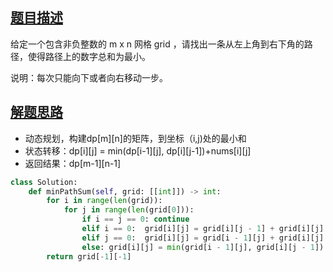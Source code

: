 ## [题目描述](https://leetcode.cn/problems/minimum-path-sum/description/?orderBy=most_votes)
给定一个包含非负整数的 m x n 网格 grid ，请找出一条从左上角到右下角的路径，使得路径上的数字总和为最小。

说明：每次只能向下或者向右移动一步。

## [解题思路](https://leetcode.cn/problems/minimum-path-sum/solutions/25943/zui-xiao-lu-jing-he-dong-tai-gui-hua-gui-fan-liu-c/?orderBy=most_votes)
- 动态规划，构建dp[m][n]的矩阵，到坐标（i,j)处的最小和
- 状态转移：dp[i][j] = min(dp[i-1][j], dp[i][j-1])+nums[i][j]
- 返回结果：dp[m-1][n-1]

```python
class Solution:
    def minPathSum(self, grid: [[int]]) -> int:
        for i in range(len(grid)):
            for j in range(len(grid[0])):
                if i == j == 0: continue
                elif i == 0:  grid[i][j] = grid[i][j - 1] + grid[i][j]
                elif j == 0:  grid[i][j] = grid[i - 1][j] + grid[i][j]
                else: grid[i][j] = min(grid[i - 1][j], grid[i][j - 1]) + grid[i][j]
        return grid[-1][-1]


```
